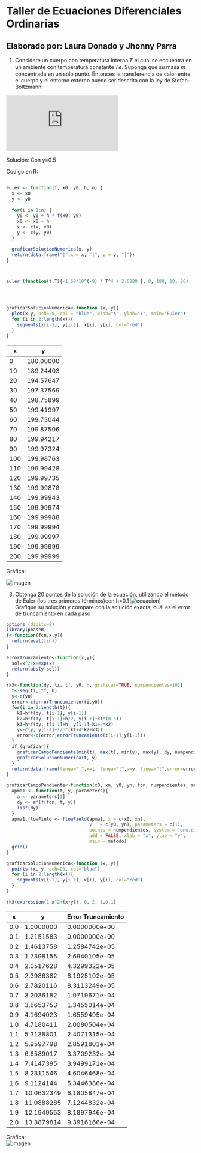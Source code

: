 # Taller de Ecuaciones Diferenciales Ordinarias
## Elaborado por: Laura Donado y Jhonny Parra


1. Considere un cuerpo con temperatura interna 𝑇 el cual se encuentra en un ambiente con temperatura constante 𝑇𝑒. Suponga que su masa 𝑚 concentrada en un solo punto. Entonces la transferencia de calor entre el cuerpo y el entorno externo puede
ser descrita con la ley de Stefan-Boltzmann:


![imagen](https://latex.codecogs.com/png.latex?%5Cbg_white%20v%5Cleft%28t%5Cright%29%5C%3A%3D%5C%3A%5Cepsilon%20%5Cgamma%20S%5Cleft%28T%5E4%5Cleft%28t%5Cright%29-Te%5E4%5Cright%29)




Solución:
Con y=0.5

Codigo en R:


```r

euler <- function(f, x0, y0, h, n) {
  x <- x0
  y <- y0
  
  for(i in 1:n) {
    y0 <- y0 + h * f(x0, y0)
    x0 <- x0 + h
    x <- c(x, x0)
    y <- c(y, y0)
  }

  graficarSolucionNumerica(x, y)
  return(data.frame("|",x = x, "|", y = y, "|"))
}



euler (function(t,T){-1.68*10^(-9) * T^4 + 2.6880 }, 0, 180, 10, 20)




graficarSolucionNumerica<-function (x, y){
  plot(x,y, pch=20, col = "blue", xlab="X", ylab="Y", main="Euler")
  for (i in 2:length(x)){
    segments(x[i-1], y[i-1], x[i], y[i], col="red")
  }
}
```


|x     | y       | 
| ------------ | ------------ | 
|   0      | 180.00000      |
|  10      | 189.24403      |
|  20      | 194.57647      |
|  30      | 197.37569      |
|  40      | 198.75899      |
|  50      | 199.41997      |
|  60      | 199.73044      |
|  70      | 199.87506      |
|  80      | 199.94217      |
|  90      | 199.97324      |
| 100      | 199.98763      |
| 110      | 199.99428      |
| 120      | 199.99735      |
| 130      | 199.99878      |
| 140      | 199.99943      |
| 150      | 199.99974      |
| 160      | 199.99988      |
| 170      | 199.99994      |
| 180      | 199.99997      |
| 190      | 199.99999      |
| 200      | 199.99999      |


Gráfica:

![imagen](https://github.com/donadol/analisis_numerico_1826/blob/master/Talleres%20y%20Tareas/Taller%20EDO/Euler%20punto%201.png?raw=true)  
  
3. Obtenga 20 puntos de la solución de la ecuación, utilizando el método de Euler (los
tres primeros términos)con h=0.1
![ecuacion](https://latex.codecogs.com/gif.latex?\frac{dy}{dx}-(x&plus;y)=1-x^{2};&space;y(0)=1))  
Grafique su solución y compare con la solución exacta, cuál es el error de truncamiento
en cada paso  
```r
options (digits=8)
library(phaseR)
f<-function(fcn,x,y){
  return(eval(fcn))
}

errorTruncamiento<-function(x,y){
  sol=x^2+x+exp(x)
  return(abs(y-sol))
}

rk3<-function(dy, ti, tf, y0, h, graficar=TRUE, numpendientes=10){
  t<-seq(ti, tf, h)
  y<-c(y0)
  error<-c(errorTruncamiento(ti,y0))
  for(i in 2:length(t)){
    k1=h*f(dy, t[i-1], y[i-1])
    k2=h*f(dy, t[i-1]+h/2, y[i-1]+k1*(0.5))
    k3=h*f(dy, t[i-1]+h, y[i-1]-k1+2*k2)
    y<-c(y, y[i-1]+1/6*(k1+4*k2+k3))
    error<-c(error,errorTruncamiento(t[i-1],y[i-1]))
  }
  if (graficar){
    graficarCampoPendiente(min(t), max(t), min(y), max(y), dy, numpendientes, "RK3")
    graficarSolucionNumerica(t, y)
  }
  return(data.frame(linea="|",x=t, linea="|",w=y, linea="|",error=error, linea="|"))
}

graficarCampoPendiente<-function(x0, xn, y0, yn, fcn, numpendientes, metodo){
  apma1 <- function(t, y, parameters){
    a <- parameters[1] 
    dy <- a*(f(fcn, t, y))
    list(dy)
  } 
  apma1.flowField <- flowField(apma1, x = c(x0, xn), 
                               y   = c(y0, yn), parameters = c(1), 
                               points = numpendientes, system = "one.dim", 
                               add = FALSE, xlab = "x", ylab = "y", 
                               main = metodo)
  grid()
}

graficarSolucionNumerica<-function (x, y){
  points (x, y, pch=20, col="blue")
  for (i in 2:length(x)){
    segments(x[i-1], y[i-1], x[i], y[i], col="red")
  }
}

rk3(expression(1-x^2+(x+y)), 0, 2, 1,0.1)
```

|x     | y       | Error Truncamiento       | 
| ------------ | ------------ |  ------------ |
| 0.0       |  1.0000000       | 0.0000000e+00       |
| 0.1       |  1.2151583       | 0.0000000e+00       |
| 0.2       |  1.4613758       | 1.2584742e-05       |
| 0.3       |  1.7398155       | 2.6940105e-05       |
| 0.4       |  2.0517628       | 4.3299322e-05       |
| 0.5       |  2.3986382       | 6.1925102e-05       |
| 0.6       |  2.7820116       | 8.3113249e-05       |
| 0.7       |  3.2036182       | 1.0719671e-04       |
| 0.8       |  3.6653753       | 1.3455014e-04       |
| 0.9       |  4.1694023       | 1.6559495e-04       |
| 1.0       |  4.7180411       | 2.0080504e-04       |
| 1.1       |  5.3138801       | 2.4071315e-04       |
| 1.2       |  5.9597798       | 2.8591801e-04       |
| 1.3       |  6.6589017       | 3.3709232e-04       |
| 1.4       |  7.4147395       | 3.9499171e-04       |
| 1.5       |  8.2311546       | 4.6046468e-04       |
| 1.6       |  9.1124144       | 5.3446386e-04       |
| 1.7       | 10.0632349       | 6.1805847e-04       |
| 1.8       | 11.0888285       | 7.1244832e-04       |
| 1.9       | 12.1949553       | 8.1897946e-04       |
| 2.0       | 13.3879814       | 9.3916166e-04       |
  
Gráfica:  
![imagen](https://github.com/donadol/analisis_numerico_1826/blob/master/Talleres%20y%20Tareas/Taller%20EDO/rk3.png?raw=true)
